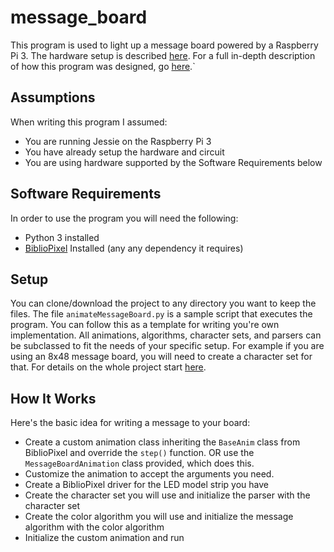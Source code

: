 # message_board
This program is used to light up a message board powered by a Raspberry Pi 3. The hardware setup is described <a href="http://www.thetylermckay.com/rpi/overview/">here</a>. For a full in-depth description of how this program was designed, go <a href="http://www.thetylermckay.com/rpi/message-board-programming">here</a>.`

## Assumptions
When writing this program I assumed:
- You are running Jessie on the Raspberry Pi 3
- You have already setup the hardware and circuit
- You are using hardware supported by the Software Requirements below

## Software Requirements
In order to use the program you will need the following:
- Python 3 installed
- <a href="https://github.com/ManiacalLabs/BiblioPixel">BiblioPixel</a> Installed (any any dependency it requires)

## Setup
You can clone/download the project to any directory you want to keep the files. The file <code>animateMessageBoard.py</code> is a sample script that executes the program. You can follow this as a template for writing you're own implementation. All animations, algorithms, character sets, and parsers can be subclassed to fit the needs of your specific setup. For example if you are using an 8x48 message board, you will need to create a character set for that. For details on the whole project start <a href="http://www.thetylermckay.com/rpi/overview/">here</a>.

## How It Works
Here's the basic idea for writing a message to your board:
- Create a custom animation class inheriting the <code>BaseAnim</code> class from BiblioPixel and override the <code>step()</code> function. OR use the <code>MessageBoardAnimation</code> class provided, which does this.
- Customize the animation to accept the arguments you need.
- Create a BiblioPixel driver for the LED model strip you have
- Create the character set you will use and initialize the parser with the character set
- Create the color algorithm you will use and initialize the message algorithm with the color algorithm
- Initialize the custom animation and run
